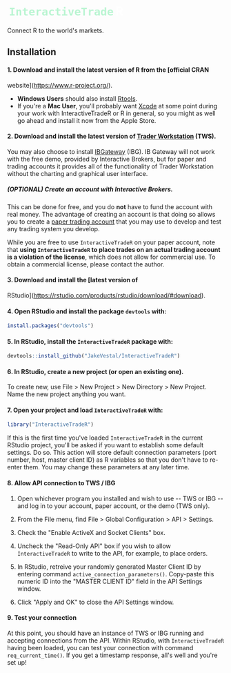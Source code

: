 
<link rel="stylesheet" type="text/css" media="all" href="extra.css"/>

<h1 id="InteractiveTradeR-main-title">
<code style = "padding: 2px 4px; font-size: 90%; background-color: inherit; color: #baf5d2; border-radius: 4px;">InteractiveTrade</code><span style = "color:White">R</span></h1>

<!-- badges: start -->
<!-- badges: end -->

Connect R to the world's markets.

## Installation

#### 1. Download and install the latest version of R from the [official CRAN
website](https://www.r-project.org/).
- **Windows Users** should also install
[Rtools](https://cran.r-project.org/bin/windows/Rtools/installer.html).
- If you're a **Mac User**, you'll probably want
[Xcode](https://apps.apple.com/us/app/xcode/id497799835?mt=12) at some point
during your work with InteractiveTradeR or R in general, so you might as well
go ahead and install it now from the Apple Store.

#### 2. Download and install the latest version of [Trader Workstation](https://www1.interactivebrokers.com/en/index.php?f=16040) (TWS).

You may also choose to install
[IBGateway](https://www1.interactivebrokers.com/en/index.php?f=16457) (IBG). IB
Gateway will not work with the free demo, provided by Interactive Brokers, but
for paper and trading accounts it provides all of the functionality of Trader
Workstation without the charting and graphical user interface.

##### (OPTIONAL) Create an account with Interactive Brokers.
This can be done for free, and you do **not** have to fund the account with real
money. The advantage of creating an account is that doing so allows you to
create a [paper trading
account](https://www.interactivebrokers.com/en/software/omnibrokers/topics/papertrader.htm)
that you may use to develop and test any trading system you develop.

While you are free to use `InteractiveTradeR` on your paper account, note that
**using `InteractiveTradeR` to place trades on an actual trading account is a
violation of the license**, which does not allow for commercial use. To obtain a
commercial license, please contact the author.

#### 3. Download and install the [latest version of
RStudio](https://rstudio.com/products/rstudio/download/#download).

#### 4. Open RStudio and install the package `devtools` with:
``` r
install.packages("devtools")
```

#### 5. In RStudio, install the `InteractiveTradeR` package with:
``` r
devtools::install_github("JakeVestal/InteractiveTradeR")
```

#### 6. In RStudio, create a new project (or open an existing one).
To create new, use File > New Project > New Directory > New Project. Name the
new project anything you want.

#### 7. Open your project and load `InteractiveTradeR` with:
``` r
library("InteractiveTradeR")
```
If this is the first time you've loaded `InteractiveTradeR` in the current
RStudio project, you'll be asked if you want to establish some default settings.
Do so. This action will store default connection parameters (port number, host,
master client ID) as R variables so that you don't have to re-enter them. You
may change these parameters at any later time.

#### 8. Allow API connection to TWS / IBG
1. Open whichever program you installed and wish to use -- TWS or IBG -- and log
in to your account, paper account, or the demo (TWS only).

2. From the File menu, find File > Global Configuration > API > Settings.

3. Check the "Enable ActiveX and Socket Clients" box.

4. Uncheck the "Read-Only API" box if you wish to allow `InteractiveTradeR` to
write to the API, for example, to place orders.

5. In RStudio, retreive your randomly generated Master Client ID by entering
command `active_connection_parameters()`. Copy-paste this numeric ID into the
"MASTER CLIENT ID" field in the API Settings window.

6. Click "Apply and OK" to close the API Settings window.

#### 9. Test your connection
At this point, you should have an instance of TWS or IBG running and accepting
connections from the API. Within RStudio, with `InteractiveTradeR` having been
loaded, you can test your connection with command `req_current_time()`. If you
get a timestamp response, all's well and you're set up!
